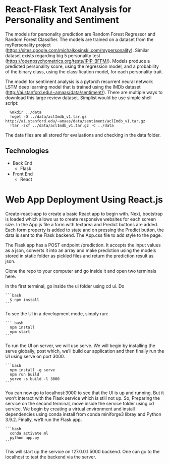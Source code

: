 # React-Flask Text Analysis for Personality and Sentiment
The models for personality prediction are Random Forest Regressor and Random Forest Classifier. The models are trained on a dataset from the myPersonality project (https://sites.google.com/michalkosinski.com/mypersonality). Similar dataset exists regarding big 5 personality test (https://openpsychometrics.org/tests/IPIP-BFFM/). Models produce a predicted personality score, using the regression model, and a probability of the binary class, using the classification model, for each personality trait.

The model for sentiment analysis is a pytorch recurrent neural network LSTM deep learning model that is trained using the IMDb dataset (http://ai.stanford.edu/~amaas/data/sentiment/). There are multiple ways to download this large review dataset. Simplist would be use simple shell script:

``` shell
  %mkdir ../data
  !wget -O ../data/aclImdb_v1.tar.gz http://ai.stanford.edu/~amaas/data/sentiment/aclImdb_v1.tar.gz
  !tar -zxf ../data/aclImdb_v1.tar.gz -C ../data
```

The data files are all stored for evaluations and checking in the data folder.

## Technologies
- Back End
  - Flask
- Front End
  - React


# Web App Deployment Using React.js
Create-react-app to create a basic React app to begin with. Next, bootstrap is loaded which allows us to create responsive websites for each screen size. In the App.js file a form with textarea and Predict buttons are added. Each form property is added to state and on pressing the Predict button, the data is sent to the Flask backend. The App.css file to add style to the page.

The Flask app has a POST endpoint /prediction. It accepts the input values as a json, converts it into an array and make prediction using the models stored in static folder as pickled files and return the prediction result as json.

Clone the repo to your computer and go inside it and open two terminals here.

In the first terminal, go inside the ui folder using cd ui. Do

    ```bash
      $ npm install
    ```
To see the UI in a development mode, simply run:

    ``` bash
      npm install
      npm start
    ```

To run the UI on server, we will use serve. We will begin by installing the serve globally, post which, we’ll build our application and then finally run the UI using serve on port 3000.

    ```bash
      npm install -g serve
      npm run build
      serve -s build -l 3000
    ```
You can now go to localhost:3000 to see that the UI is up and running. But it won’t interact with the Flask service which is still not up. So, Preparing the service on the second terminal, move inside the service folder using cd service. We begin by creating a virtual environment and install dependencies using conda install from conda miniforge3 libray and Python 3.9.2. Finally, we’ll run the Flask app.

    ```bash
      conda activate ml
      python app.py      
    ```
This will start up the service on 127.0.0.1:5000 backend. One can go to the localhost to test the backend via the server.



